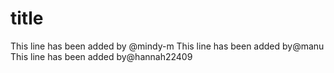 # title

This line has been added by @mindy-m
This line has been added by@manu
This line has been added by@hannah22409